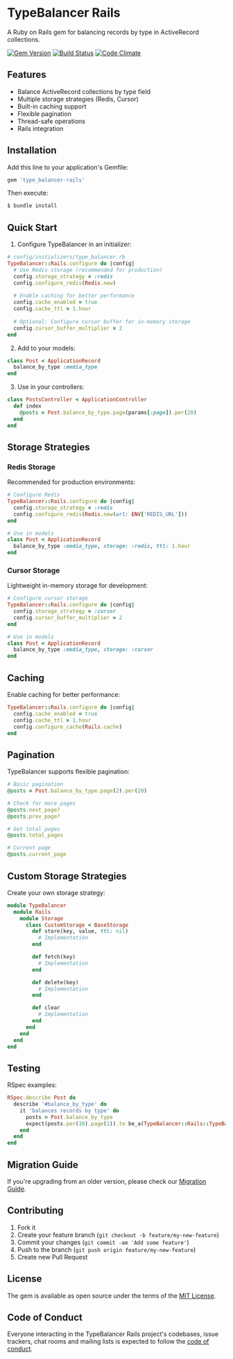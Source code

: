 # TypeBalancer Rails

A Ruby on Rails gem for balancing records by type in ActiveRecord collections.

[![Gem Version](https://badge.fury.io/rb/type_balancer-rails.svg)](https://badge.fury.io/rb/type_balancer-rails)
[![Build Status](https://github.com/your-username/type_balancer-rails/workflows/CI/badge.svg)](https://github.com/your-username/type_balancer-rails/actions)
[![Code Climate](https://codeclimate.com/github/your-username/type_balancer-rails/badges/gpa.svg)](https://codeclimate.com/github/your-username/type_balancer-rails)

## Features

- Balance ActiveRecord collections by type field
- Multiple storage strategies (Redis, Cursor)
- Built-in caching support
- Flexible pagination
- Thread-safe operations
- Rails integration

## Installation

Add this line to your application's Gemfile:

```ruby
gem 'type_balancer-rails'
```

Then execute:

```bash
$ bundle install
```

## Quick Start

1. Configure TypeBalancer in an initializer:

```ruby
# config/initializers/type_balancer.rb
TypeBalancer::Rails.configure do |config|
  # Use Redis storage (recommended for production)
  config.storage_strategy = :redis
  config.configure_redis(Redis.new)
  
  # Enable caching for better performance
  config.cache_enabled = true
  config.cache_ttl = 1.hour
  
  # Optional: Configure cursor buffer for in-memory storage
  config.cursor_buffer_multiplier = 2
end
```

2. Add to your models:

```ruby
class Post < ApplicationRecord
  balance_by_type :media_type
end
```

3. Use in your controllers:

```ruby
class PostsController < ApplicationController
  def index
    @posts = Post.balance_by_type.page(params[:page]).per(20)
  end
end
```

## Storage Strategies

### Redis Storage

Recommended for production environments:

```ruby
# Configure Redis
TypeBalancer::Rails.configure do |config|
  config.storage_strategy = :redis
  config.configure_redis(Redis.new(url: ENV['REDIS_URL']))
end

# Use in models
class Post < ApplicationRecord
  balance_by_type :media_type, storage: :redis, ttl: 1.hour
end
```

### Cursor Storage

Lightweight in-memory storage for development:

```ruby
# Configure cursor storage
TypeBalancer::Rails.configure do |config|
  config.storage_strategy = :cursor
  config.cursor_buffer_multiplier = 2
end

# Use in models
class Post < ApplicationRecord
  balance_by_type :media_type, storage: :cursor
end
```

## Caching

Enable caching for better performance:

```ruby
TypeBalancer::Rails.configure do |config|
  config.cache_enabled = true
  config.cache_ttl = 1.hour
  config.configure_cache(Rails.cache)
end
```

## Pagination

TypeBalancer supports flexible pagination:

```ruby
# Basic pagination
@posts = Post.balance_by_type.page(2).per(20)

# Check for more pages
@posts.next_page?
@posts.prev_page?

# Get total pages
@posts.total_pages

# Current page
@posts.current_page
```

## Custom Storage Strategies

Create your own storage strategy:

```ruby
module TypeBalancer
  module Rails
    module Storage
      class CustomStorage < BaseStorage
        def store(key, value, ttl: nil)
          # Implementation
        end

        def fetch(key)
          # Implementation
        end

        def delete(key)
          # Implementation
        end

        def clear
          # Implementation
        end
      end
    end
  end
end
```

## Testing

RSpec examples:

```ruby
RSpec.describe Post do
  describe '#balance_by_type' do
    it 'balances records by type' do
      posts = Post.balance_by_type
      expect(posts.per(10).page(1)).to be_a(TypeBalancer::Rails::TypeBalancerCollection)
    end
  end
end
```

## Migration Guide

If you're upgrading from an older version, please check our [Migration Guide](docs/migration_guide.md).

## Contributing

1. Fork it
2. Create your feature branch (`git checkout -b feature/my-new-feature`)
3. Commit your changes (`git commit -am 'Add some feature'`)
4. Push to the branch (`git push origin feature/my-new-feature`)
5. Create new Pull Request

## License

The gem is available as open source under the terms of the [MIT License](https://opensource.org/licenses/MIT).

## Code of Conduct

Everyone interacting in the TypeBalancer Rails project's codebases, issue trackers, chat rooms and mailing lists is expected to follow the [code of conduct](CODE_OF_CONDUCT.md).
